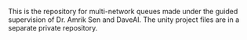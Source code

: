 This is the repository for multi-network queues made under the guided supervision of Dr. Amrik Sen and DaveAI. 
The unity project files are in a separate private repository.
